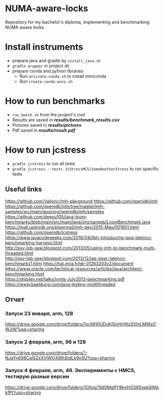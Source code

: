 # NUMA-aware-locks
Repository for my bachelor's diploma, implementing and benchmarking NUMA aware locks.
# Install instruments
* prepare java and gradle by ```install_java.sh``` 
* ```gradle wrapper``` in project dir
* prepare conda and python libraries
  * Run ```activate-conda.sh``` to install miniconda
  * Run ```create-conda-envs.sh``` 
# How to run benchmarks
* ```run_bench.sh``` from the project's root
* Results are saved in ***results/benchmark_results.csv***
* Pictures saved in ***results/pictures***
* Pdf saved in ***results/result.pdf***
# How to run jcstress
* ```gradle jcstress``` to run all tests
* ```gradle jcstress --tests JcStressMCS|SomeAnotherStress``` to run specific tests

[comment]: <> (# How to enable perfnorm)

[comment]: <> (* ```sudo sysctl -w kernel.perf_event_paranoid=1```)
## Useful links
https://github.com/Valloric/jmh-playground
https://github.com/openjdk/jmh
https://github.com/openjdk/jmh/tree/master/jmh-samples/src/main/java/org/openjdk/jmh/samples
https://github.com/deepu105/java-loom-benchmarks/blob/main/src/main/java/org/sample/LoomBenchmark.java
https://mail.openjdk.org/pipermail/jmh-dev/2015-May/001901.html
https://github.com/openjdk/jcstress  
https://www.javacodegeeks.com/2016/04/jlbh-introducing-java-latency-benchmarking-harness.html  
http://psy-lob-saw.blogspot.com/2013/05/using-jmh-to-benchmark-multi-threaded.html  
http://psy-lob-saw.blogspot.com/2013/12/jaq-spsc-latency-benchmarks1.html
https://hal.inria.fr/tel-01263203v2/document  
https://www.oracle.com/technical-resources/articles/java/architect-benchmarking.html  
https://shipilev.net/talks/jvmls-July2013-benchmarking.pdf  
https://www.baeldung.com/java-testing-multithreaded
## Отчет
### Запуск 23 января, arm, 128
https://drive.google.com/drive/folders/1ocNH0UDuKj5nHrHtIzSVInLM9tsOWJiW?usp=sharing
### Запуск 2 февраля, arm, 96 и 128
https://drive.google.com/drive/folders/1-NJaYn698CqlS2xXVIWO4WhStdLk9oSU?usp=sharing
### Запуск 4 февраля, arm, 48. Эксперименты с HMCS, тестирую разные версии
https://drive.google.com/drive/folders/1OXog79d0MqIfY8hyHO39SxpkSlMakfPt?usp=sharing


